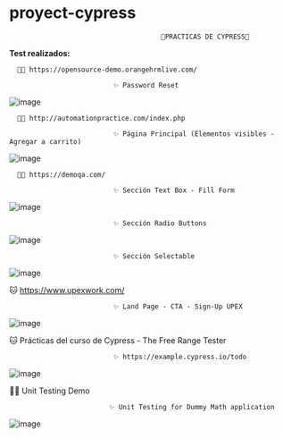 # proyect-cypress

                                          🔰PRACTICAS DE CYPRESS🔰 

<b>Test realizados:</b>

      🐱‍🏍 https://opensource-demo.orangehrmlive.com/
                                         
                              ✨ Password Reset

![image](https://user-images.githubusercontent.com/72052340/189485987-a5c7f0c1-ca81-4cb6-b2d9-7c559db5aee2.png)

              
              
      🐱‍🏍 http://automationpractice.com/index.php
                
                              ✨ Página Principal (Elementos visibles - Agregar a carrito)
                              
 ![image](https://user-images.githubusercontent.com/72052340/190042811-e931a55f-9550-4d76-8e42-de88f229fa59.png)
 
 
      🐱‍🏍 https://demoqa.com/
      
                              ✨ Sección Text Box - Fill Form

   ![image](https://user-images.githubusercontent.com/72052340/193368264-be758aff-f8ca-4b9c-9e50-ba89d861007b.png)
                           
                              
                              ✨ Sección Radio Buttons
                              
                              
   ![image](https://user-images.githubusercontent.com/72052340/193977483-7e915faf-29c0-4848-b1aa-92fda34b3d08.png)

               
                              ✨ Sección Selectable
              
   ![image](https://user-images.githubusercontent.com/72052340/197097886-573bcea4-0e20-437b-99a9-81ea553a27c8.png)
   
   🐱‍ https://www.upexwork.com/
   
                              ✨ Land Page - CTA - Sign-Up UPEX
   
   ![image](https://user-images.githubusercontent.com/72052340/207959149-64c6a6f2-ea30-4cd6-b2ca-d4dc26814193.png)


  🐱‍ Prácticas del curso de Cypress - The Free Range Tester
  
  
                              ✨ https://example.cypress.io/todo
                              
     
   ![image](https://user-images.githubusercontent.com/72052340/208014426-34c8ec8e-3f11-4a9d-a368-4eab5894cbf7.png)

 🐱‍🏍 Unit Testing Demo
  
                             ✨ Unit Testing for Dummy Math application
                             
        
     
   ![image](https://user-images.githubusercontent.com/72052340/213881028-4d4ab297-7339-46c3-9f8f-996a2c5186d5.png) 
        


